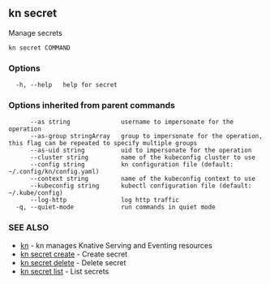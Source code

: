 ## kn secret

Manage secrets

```
kn secret COMMAND
```

### Options

```
  -h, --help   help for secret
```

### Options inherited from parent commands

```
      --as string              username to impersonate for the operation
      --as-group stringArray   group to impersonate for the operation, this flag can be repeated to specify multiple groups
      --as-uid string          uid to impersonate for the operation
      --cluster string         name of the kubeconfig cluster to use
      --config string          kn configuration file (default: ~/.config/kn/config.yaml)
      --context string         name of the kubeconfig context to use
      --kubeconfig string      kubectl configuration file (default: ~/.kube/config)
      --log-http               log http traffic
  -q, --quiet-mode             run commands in quiet mode
```

### SEE ALSO

* [kn](kn.md)	 - kn manages Knative Serving and Eventing resources
* [kn secret create](kn_secret_create.md)	 - Create secret
* [kn secret delete](kn_secret_delete.md)	 - Delete secret
* [kn secret list](kn_secret_list.md)	 - List secrets

